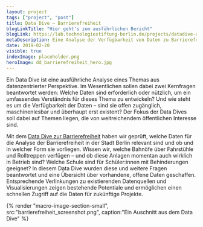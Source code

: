 ```yaml
---
layout: project
tags: ["project", "post"]
title: Data Dive – Barrierefreiheit
blogLinkTitle: "Hier geht's zum ausführlichen Bericht"
blogLink: https://lab.technologiestiftung-berlin.de/projects/datadive-accessibility/de/
metaDescription: Eine Analyse der Verfügbarkeit von Daten zu Barrierefreiheit in Berlin
date: 2019-02-20
visible: true
indexImage: placeholder.png
heroImage: dd_barrierefreiheit_hero.jpg
---
```


Ein Data Dive ist eine ausführliche Analyse eines Themas aus datenzentrierter Perspektive. Im Wesentlichen sollen dabei zwei Kernfragen beantwortet werden: Welche Daten sind erforderlich oder nützlich, um ein umfassendes Verständnis für dieses Thema zu entwickeln? Und wie steht es um die Verfügbarkeit der Daten – sind sie offen zugänglich, maschinenlesbar und überhaupt erst existent? Der Fokus der Data Dives soll dabei auf Themen liegen, die von weitreichendem öffentlichen Interesse sind.

Mit dem [Data Dive zur Barrierefreiheit](https://lab.technologiestiftung-berlin.de/projects/datadive-accessibility/de/) haben wir geprüft, welche Daten für die Analyse der Barrierefreiheit in der Stadt Berlin relevant sind und ob und in welcher Form sie vorliegen. Wissen wir, welche Bahnöfe über Fahrstühle und Rolltreppen verfügen – und ob diese Anlagen momentan auch wirklich in Betrieb sind? Welche Schule sind für Schüler:innen mit Behinderungen geeignet? In diesem Data Dive wurden diese und weitere Fragen beantwortet und eine Übersicht über vorhandene, offene Daten geschaffen. Entsprechende Verlinkungen zu existierenden Datenquellen und Visualisierungen zeigen bestehende Potentiale und ermöglichen einen schnellen Zugriff auf die Daten für zukünftige Projekte.

{% render "macro-image-section-small", src:"barrierefreiheit_screenshot.png", caption:"Ein Auschnitt aus dem Data Dive" %}
